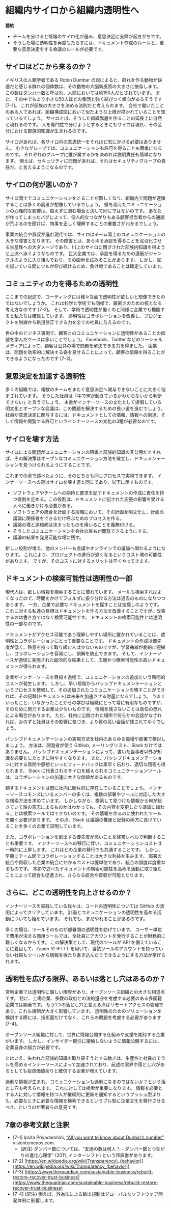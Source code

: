 <!--# From Internal Silos to Internal Transparency-->
# 組織内サイロから組織内透明性へ

<!--
* Team divisions tend to create silos of information that hamper decision-making.  
* Transparency can be reintroduced through rules about documenting activities and requirements for meetings on important decisions.
-->
**要約**

* チームを分けると情報のサイロ化が進み、意思決定に支障が起きがちです。
* そうした場に透明性を再度もたらすには、ドキュメント作成のルールと、重要な意思決定をする会議のルールが必要です。

<!--## Where Did Silos Come From?-->
## サイロはどこから来るのか？

<!-- British anthropologist Robin Dunbar has proposed a theory that a social animal’s neocortex size limits that animal’s comfortable social group size. [Dunbar’s number](https://en.wikipedia.org/wiki/Dunbar%27s_number) suggests that humans are best able to handle approximately 150 relationships in a larger sense, and tend to maintain stronger ties to smaller groups of around 50.<sup>[1](#annotation-1)</sup> This maps back to tribes and their sizes. Many in the corporate world have noticed similar size limitations when creating organizational charts. Silos are a natural extension of those hierarchical situations. They also evolve out of specialization, and from these groupings tribal knowledge is born. -->
イギリスの人類学者である Robin Dumbar の説によると、群れを作る動物が快適だと感じる群れの個体数は、その動物の大脳新皮質の大きさに依存します。
この数は[ダンバー数](https://ja.wikipedia.org/wiki/%E3%83%80%E3%83%B3%E3%83%90%E3%83%BC%E6%95%B0)と呼ばれ、人間においては約150人だとされています。
また、その中でもより小さな50人ほどの集団と強く結びつく傾向があるそうです [7-1]。
これが部族の大きさを決める法則だと考えられます。
会社で働いたことのある人であれば、組織構成図において似たような上限が描かれていることを知っているでしょう。
サイロとは、そうした組織階層を作ることの延長上に自然と現れるのです。
人を専門性で分けようとするときにもサイロは現れ、その区分における部族的知識が生まれるのです。

<!-- With silos, people do not need to care as much about consensus. They make communication and permissions easier because they divide people into smaller groups. And dividing people into assigned groups can make accountability easier. If something goes wrong with security, people can blame the security group. -->
サイロがあれば、各サイロ内の意思統一をそれほど気にかける必要はありません。
小さなグループでは、コミュニケーションも許可を得ることも簡単になるのです。
それぞれのグループに誰が属するかを決めれば説明責任も簡単になります。
例えば、セキュリティに問題があれば、それはセキュリティグループの責任だ、と言えるようになるのです。

<!--## What’s Wrong with Silos?-->
## サイロの何が悪いのか？

<!-- As you can guess, communication between the silos can become difficult, and problems can cascade through the company. Communicating over a wall never has the same emotional impact on people. Getting things right matters more when you know one of the customer representatives personally and you hear his frustration when a bug you accidently created increases his call volume. -->
サイロ同士でコミュニケーションをとることが難しくなり、組織内で問題が連鎖することは多くの読者が想像しているでしょう。
壁を超えたコミュニケーションの心理的な影響は、超えずに済む場合と決して同じではないのです。
あなたが作ってしまったバグによって、個人的なつながりもある顧客担当者からの通話が荒ぶるのを聞けば、物事を正しく理解することの重要さがわかるでしょう。

<!-- In the modern world of integrations and acquisitions, silos seriously hamper cross-team communications. Silos make the world of permissions a devastating morass of unproductivity as people swim upstream to find the tribal knowledge locked away in the silos. In really large enterprises, people attempt to diagram the convoluted jungle paths of interactivity and permissions via road maps. This is a losing battle because the vines continue to grow even as maps are drawn. -->
事業の統合や買収が進む現代では、サイロはチーム同士のコミュニケーションの大きな障害となります。
その障害とは、あらゆる承認を得ることを泥沼化させる生産性への大ダメージであり、川上のサイロに閉ざされた部族内知識を得ようと上流へ泳ぐようなものです。
巨大企業では、承認を得るための道筋がジャングルのように入り組んでおり、その図示を試みることがあります。
しかし、図を描いている間にツルが伸び続けるため、負け戦であることは確定しています。

<!--## Transparency for Community Sourcing-->
## コミュニティの力を得るための透明性

<!-- Hopefully, by now you are convinced that transparency in coding has multiple benefits. But consider this, as well: transparency is a core tenet in science and academia. It is a key element in scientific rigor.<sup>[2](#annotation-2)</sup> We believe that it works within a company for the same reasons it works with academia. It improves collaboration, and empowers anyone within the company to see when a project is going off track and help to fix it. -->
ここまでの記述で、コーディングには様々な面で透明性が欲しいと想像できたのではないでしょうか。
これは科学と学術でも同様で、厳密さのための核となる考え方なのです [7-2]。
そして、学術で透明性が働くのと同様に企業でも機能すると私たちは確信しています。
透明性はコラボレーションを改善し、プロジェクトを脱線から軌道修正できる力を全ての社員に与えるのです。

<!-- Many businesses are learning the value of transparent communication with customers. Facebook, Twitter, and other forms of social media empower customers to get issues resolved publicly. Businesses have the opportunity to increase trust by handling problems effectively.<sup>[3](#annotation-3)</sup> -->
世の中のビジネス事例で、顧客とのコミュニケーションに透明性があることの価値を学んだケースは多いことでしょう。
Facebook、Twitter などのソーシャルメディアによって、顧客は公共の場で問題を解決できる力を得ました。
企業は、問題を効率的に解決する姿を見せることによって、顧客の信頼を得ることができるようになったのです [7-3]。

<!--## Transparency Boosts Decision-Making-->
## 意思決定を加速する透明性

<!-- Many organizations are seriously hampered because people can’t offer input to decisions that cross team boundaries. A staff member will say, “I don’t know what’s really going on in that group, so I can’t make a judgment.” The documentation and open meetings that this report proposes as part of the InnerSource culture will go a long way toward fixing this problem. People need three things to participate in decision-making: information (which documentation provides), access (which comes in meetings), and permission (which must become part of the InnerSource culture). -->
多くの組織では、複数のチームをまたぐ意思決定へ関与できないことに大きく悩まされています。
そうした社員は「中で何が起きているかわからないから判断できない」と言うでしょう。
本書がインナーソースの文化として提唱している明文化とオープンな会議は、この問題を解決するための長い道を進むでしょう。
社員が意思決定に関与するには、ドキュメントとしての情報、情報への到達、そして情報を閲覧する許可というインナーソースの文化の3種が必要なのです。

<!--## How Do We Break Down Silo Walls?-->
## サイロを壊す方法

<!-- If the problem with silos is that they impair communication and lock up tribal knowledge, the solution is to create processes that open communication channels and produce findable documentation. -->
サイロによる問題がコミュニケーションの阻害と部族的知識の非公開だとすれば、その解決策はオープンなコミュニケーション方法を確立し、ドキュメンテーションを見つけられるようにすることです。

<!-- Luckily, we can do both with the same processes, discussed in earlier chapters. All of the steps toward InnerSource are steps toward opening up the silos: -->
これまでの章で述べたように、そのどちらも同じプロセスで実現できます。
インナーソースへの道はサイロを壊す道と同じであり、以下に示すものです。

<!--
* Create new roles to take ownership of creating and maintaining documents that explicitly communicate expectations and needs, or assign this responsibility to existing roles. The roles should go to people most directly affected by the changes.
* Create processes that require inclusive, in-person meetings during the planning stages of integrations that are openly documented.
* Require discussions and announcements to use designated public channels.
* Make those channels accessible company-wide.
* Archive the discussions in a findable location.
-->
* ソフトウェアやチームへの期待と要求を記すドキュメントの作成に責任を持つ役割を定める。この役割は、ドキュメントに記された変更の影響を受ける人々に働きかける必要がある。
* ソフトウェアの統合を計画する段階において、その計画を明文化し、計画の議論に関係者をできるだけ呼ぶためのプロセスを作る。
* 議論の場と連絡網は決まったものを用いることを義務付ける。
* そうしたコミュニケーションを会社の誰もが閲覧できるようにする。
* 議論の結果を発見可能な場に残す。

<!-- There is a cost to making these changes. Projects might slow down as some people move into new roles and others adjust to more meetings and online discussions. But the benefits come quickly. -->
新しい役割が増え、他のメンバーも会議やオンラインでの議論へ関わるようになります。
これにより、プロジェクトの進行が遅くなるというコスト増の可能性があります。
ですが、そのコストに対するメリットは早くやってきます。

<!--## Findable Documentation Is Part of Transparency-->
## ドキュメントの検索可能性は透明性の一部

<!-- We as a society have become accustomed to using a search to find what we need. Filing email into folders is becoming obsolete; why spend time filing when you can just run a search? Yet finding necessary documentation in a company can feel more like a treasure hunt. One of our big goals is to improve documentation, and a major component of this is not just _creating_ it, but making it _findable_. Yes, documentation is an aspect of transparency.-->
現代人は、欲しい情報を検索することに慣れています。
メールも検索すればよくなったので、時間をかけてフォルダに振り分ける方法は過去のものになりつつあります。
一方、企業で必要なドキュメントを探すことは宝探しのようです。
これに対する私達の目標はドキュメントを作る方法を改善することですが、改善するのは書き方ではなく検索可能性です。
ドキュメントの検索可能性とは透明性の一部なのです。

<!-- Documentation in accessible and logical places becomes a major driver of transparency and collaboration. Creating documentation is usually a low priority and rarely has passionate champions, yet it can drastically shorten learning curves, ease collaboration, and prevent misunderstandings. Fortunately, InnerSource, when done correctly, creates extensive and findable documentation as a side effect. -->
ドキュメントがアクセス可能であり理解しやすい場所に置かれていることは、透明性とコラボレーションにとって重要なことです。
ドキュメントの作成は優先度が低く、熱意を持って取り組む人は少ないものですが、学習曲線が劇的に短縮し、コラボレーションを容易にし、誤解を防止できます。
そして、インナーソースが適切に実施された副次的な結果として、広範かつ検索可能性の高いドキュメントが得られます。

<!-- As an enterprise transitions toward InnerSource, there is a time cost to the extra communication that is required. But if the enterprise first sets up passive documentation processes to capture this extra communication, that extra communication is a huge gain for future productivity. Learning from what worked and what didn’t is always useful for organizations, but most enterprises make no real effort to capture and share this knowledge. Sometimes, it is fear of liability, but if the conversations are done in a public fashion, people will already be aware of those repercussions and higher-quality conversations will ensue. -->
企業がインナーソースを目指す過程で、コミュニケーションの追加という時間的コストが発生します。
しかし、早い段階からパッシブドキュメンテーションというプロセスを整備して、その追加されたコミュニケーションを残すことができれば、その記録(ドキュメント)は未来を加速させる財産になるでしょう。
うまくいったこと、いなかったことからの学びは組織にとって常に有用なものですが、そのために努力する企業は少ないものです。
情報を残さないことは責任の恐れによる場合があります。
ただ、社内に公開された場所で何らかの会話がなされれば、おのずと社員はその影響に気づき、より質の高い会話が残されてゆくでしょう。

<!-- Look for ways to make passive documentation available to all levels in the company, not just developers in GitHub, email lists, or Slack conversations. Passive documentation reduces the barrier to nonwriters sharing knowledge precisely when it is needed. And by having the immediate feedback that passive documentation creates, questions are guaranteed to be answered well. Slack and other tools that allow more communication across silos have been extremely valuable in increasing collaboration. -->
パッシブドキュメンテーションの実現方法を社内のあらゆる職種や部署で検討しましょう。
方法は、開発者が使う GitHub, メーリングリスト、Slack だけではありません。
パッシブドキュメンテーションによって、書いた当事者以外が知識を必要としたときに得やすくなります。
また、パッシブドキュメンテーションに対する質問や感想といったフィードバックは素早く伝わり、適切な回答も得られます。
Slack に代表されるサイロを超えられるコミュニケーションツールは、コラボレーションの加速に大きな価値があるものです。

<!-- Of course, there’s probably already some existing documentation scattered across the company. Many of our member organizations at the InnerSource Commons are looking at larger search solutions to make it easier to open information across departments and tools. Although their solutions don’t let people change or edit what they find in search (they must to return to the tool that created the information), they can at least find out what is happening and to whom to talk. Slack is proving very valuable in both facilitating and archiving those discussions on a wider scope. -->
類するドキュメントは既に社内に断片的に存在していることでしょう。
インナーソースコモンズにいるメンバーの多くは、複数の部署やツールに対応した大きな検索方法を求めています。
しかしながら、検索して見つけた情報から何が起きていて誰の意志によるものかはわかっても、その内容を変更したり議論に加わることは検索ツールではできないのです。
その情報を作るのに使われたツールを開く必要があります。
その点、Slack は議論の推進と記録の両方に長けていることを多くの企業で証明しています。

<!-- It is also important for the enterprise to make collaboration a real priority. Communication costs will temporarily rise as the organization transitions. This is typical for in any change-management scenario. But communicating earlier during cross-team collaboration creates large productivity gains. Companies spend millions and millions on internal integrations and integrations of acquisitions. Having these conversations publicly facilitates the next acquisition or integration. -->
また、コラボレーションを創出する優先度が高いことを経営レベルで判断することも重要です。
インナーソースへの移行に伴い、コミュニケーションコストは一時的に上昇します。
これはどの企業の移行でも共通することです。
しかし、早期にチーム間でコラボレーションすることは大きな利益を生みます。
部署の統合や買収した企業の統合にかかるコストは億単位であり、統合の頻度は度重なるものです。
本節で述べたドキュメントの検索可能性を高める活動に取り組むことによって統合も促進され、さらなる統合や買収が可能となります。

<!--## Where Do We Still Need to Improve Transparency?-->
## さらに、どこの透明性を向上させるのか？

<!-- Those of us doing InnerSource already have code transparency through GitHub. We have taken the first steps to make planning and communications more transparent, but we still need to find more solutions in this area. -->
インナーソースを実践している我々は、コードの透明性については GitHub の活用によってクリアしています。
計画とコミュニケーションの透明性を高める活動についても始めています。
それでも、まだやれることがあるのです。

<!-- Often, tools themselves inhibit transparency across departments. When most enterprise software charges by the user, it becomes financially prohibitive to buy a user account for everyone in the company. A solution is to look primarily at tools that allow the company to become tools-agnostic through APIs. Many tools today have APIs, so you can use tools like Zapier and IFTTT to connect them. -->
多くの場合、ツールそのものが部署間の透明性を妨げています。
ユーザー単位で費用が決まる商用ツールでは、全社員にアカウントを発行することが財務的に難しくなるからです。
この解決策として、現代のツールが API を備えていることに着目して、Zapier や IFTTT を用いて、当該ツールのアカウントを持っていない社員もツールから情報を得たり書き込んだりできるようにする方法が挙げられます。

<!--## What Are the Limits or Pitfalls in Enterprise Transparency?-->
## 透明性を広げる限界、あるいは落とし穴はあるのか？

<!-- There are hard limits to transparency in commercial enterprises, especially for publicly traded companies and international companies that need to worry about compliance issues with multiple governments. This is a significant difference from most open source organizations. Another important pitfall is handling remote access. Again, this is largely because of regulatory issues. When looking for technological solutions, you must keep these issues in mind. -->
営利企業では透明性に厳しい限界があり、オープンソース組織との大きな相違点です。
特に、上場企業、多数の政府との法的遵守を考慮する必要のある多国籍企業では顕著です。
もう1つの落とし穴と言える点はリモートアクセスの管理であり、これも規制が大きく影響しています。
透明性のためのソリューションを検討する際には、技術面だけでなく、これらの問題を考慮する必要があります [7-4]。

<!-- Some enterprise agencies do look to open source organizations to help with global transparency when they are ready to become universally open. But when wading through the difficulties of being open within the company, while not violating laws about insider trading, they are on their own. -->
オープンソース組織に対して、世界に情報公開する仕組みや支援を期待する企業がいます。
しかし、インサイダー取引に接触しないように情報公開するには、企業自身の努力が必要です。

<!-- Still, the push to recover lost tribal knowledge, combined with the increased productivity and employee morale engendered by InnerSource, is convincing many enterprises that the price of transparency, even with all of these caveats, is a worthwhile endeavor. -->
とはいえ、失われた部族的知識を取り戻そうとする動きは、生産性と社員のモラルを高めるインナーソースによって加速されており、前述の限界や落とし穴があるとしても投資価値ありと確信する企業が増えています。

<!-- There is also the topic of information overload and overcommunication. This is why search is a key element. We want to transition corporate culture from a push mentality, in which endless bulletins are sent out, to a pull mentality, in which people are confident that they will get the information they need when they need it via search. -->
過剰な情報が生まれ、コミュニケーションも過剰になるのではないか？という落とし穴も考えられます。
これに対しては検索が重要になります。
情報を必要とする人に対して情報を持つ人が継続的に更新を通知するというプッシュ型よりも、必要なときに必要な情報を検索できるというプル型に企業文化を移行させるべき、というのが著者らの意見です。

## 7章の参考文献と注釈

* [7-1] Ipsita Priyadarshini, [“All you want to know about Dunbar’s number”](https://www.visiontemenos.com/blog/all-you-want-to-know-about-dunbars-number-from-prehistory-to-21st-century-enterprise), visiontemenos.com.
	- (訳注) ダンバー数については、"友達の数は何人？ - ダンバー数とつながりの進化心理学" (2011, インターシフト) という邦訳書があります。
* [7-2] [https://en.wikipedia.org/wiki/Transparency\_(behavior)](https://en.wikipedia.org/wiki/Transparency_(behavior))
* [7-3] [https://www.theguardian.com/sustainable-business/rebuild-restore-recover-trust-business](https://www.theguardian.com/sustainable-business/rebuild-restore-recover-trust-business)
* [7-4] (訳注) <!--textlint-disable-->例えば、外為法による輸出規制はグローバルなソフトウェア開発体制に影響します。<!--textlint-enable-->
